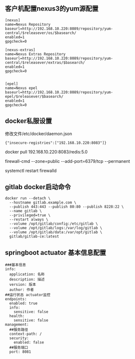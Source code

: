 
## 客户机配置nexus3的yum源配置

```
[nexus]
name=Nexus Repository
baseurl=http://192.168.10.220:8089/repository/yum-central/$releasever/os/$basearch/
enabled=1
gpgcheck=0

[nexus-extras]
name=Nexus Extras Repository
baseurl=http://192.168.10.220:8089/repository/yum-central/$releasever/extras/$basearch/
enabled=1
gpgcheck=0


[epel]
name=Nexus epel
baseurl=http://192.168.10.220:8089/repository/yum-epel/$releasever/$basearch/
enabled=1
gpgcheck=0

```

## docker私服设置

修改文件/etc/docker/daemon.json

```
{"insecure-registries":["192.168.10.220:8083"]}
```

docker pull 192.168.10.220:8083/redis:5.0

firewall-cmd --zone=public --add-port=6379/tcp --permanent

systemctl restart firewalld

## gitlab docker启动命令

```
docker run --detach \
  --hostname gitlab.example.com \
  --publish 443:443 --publish 80:80 --publish 8228:22 \
  --name gitlab \
  --privileged=true \
  --restart always \
  --volume /opt/gitlab/config:/etc/gitlab \
  --volume /opt/gitlab/logs:/var/log/gitlab \
  --volume /opt/gitlab/data:/var/opt/gitlab \
  gitlab/gitlab-ce:latest
```


## springboot actuator 基本信息配置

```
###基本信息
info:
  application: 名称
  description: 描述
  version: 版本
  author: 作者
##运行状态 actuator监控
endpoints:
  enabled: true
  info:
    sensitive: false
  health:
    sensitive: false
management:
  ##服务路径
  context-path: /
  security:
    enabled: false
  ##服务端口
  port: 8081
```